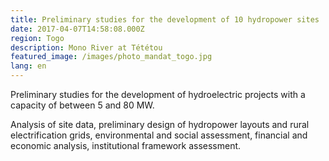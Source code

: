 ```yaml
---
title: Preliminary studies for the development of 10 hydropower sites
date: 2017-04-07T14:58:08.000Z
region: Togo
description: Mono River at Tététou
featured_image: /images/photo_mandat_togo.jpg
lang: en
---
```

Preliminary studies for the development of hydroelectric projects with a capacity of between 5 and 80 MW.

Analysis of site data, preliminary design of hydropower layouts and rural electrification grids, environmental and social assessment, financial and economic analysis, institutional framework assessment.
